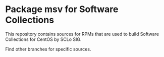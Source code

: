 # Package msv for Software Collections

This repository contains sources for RPMs that are used
to build Software Collections for CentOS by SCLo SIG.

Find other branches for specific sources.
